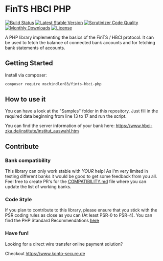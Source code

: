 # FinTS HBCI PHP

[![Build Status](https://img.shields.io/travis/mschindler83/fints-hbci-php/master.svg)](https://travis-ci.org/mschindler83/fints-hbci-php)
[![Latest Stable Version](https://img.shields.io/packagist/v/mschindler83/fints-hbci-php.svg)](https://packagist.org/packages/mschindler83/fints-hbci-php)
[![Scrutinizer Code Quality](https://img.shields.io/scrutinizer/g/mschindler83/fints-hbci-php.svg)](https://scrutinizer-ci.com/g/mschindler83/fints-hbci-php/?branch=master)
[![Monthly Downloads](https://img.shields.io/packagist/dm/mschindler83/fints-hbci-php.svg)](https://packagist.org/packages/mschindler83/fints-hbci-php)
[![License](https://img.shields.io/github/license/mschindler83/fints-hbci-php.svg)](https://github.com/mschindler83/fints-hbci-php/blob/master/LICENSE)

A PHP library implementing the basics of the FinTS / HBCI protocol.
It can be used to fetch the balance of connected bank accounts and for fetching bank statements of accounts.

## Getting Started

Install via composer:

```bash
composer require mschindler83/fints-hbci-php
```

## How to use it

You can have a look at the "Samples" folder in this repository.
Just fill in the required data beginning from line 13 to 17 and run the script.

You can find the server information of your bank here:
https://www.hbci-zka.de/institute/institut_auswahl.htm

## Contribute

### Bank compatibility

This library can only work stable with *YOUR* help!
As I'm very limited in testing different banks it would be good to get some feedback from you all.
Feel free to create PR's for the [COMPATIBILITY.md](COMPATIBILITY.md) file where you can update the list of working banks.

### Code Style

If you plan to contribute to this library, please ensure that you stick with the PSR coding rules as close as you can (At least PSR-0 to PSR-4).
You can find the PHP Standard Recommendations [here](http://www.php-fig.org/psr/)

### Have fun!

Looking for a direct wire transfer online payment solution?

Checkout https://www.konto-secure.de
